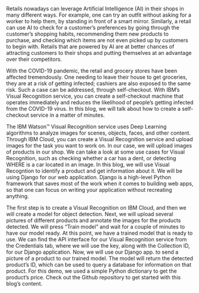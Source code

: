 Retails nowadays can leverage Artificial Intelligence (AI) in their shops in many different ways. For example, one can try an outfit without asking for a worker to help them, by standing in front of a smart mirror. Similarly, a retail can use AI to check for a customer’s preferences by going through the customer’s shopping habits, recommending them new products to purchase, and checking which items are not even picked up by customers to begin with. Retails that are powered by AI are at better chances of attracting customers to their shops and putting themselves at an advantage over their competitors.

With the COVID-19 pandemic, the retail and grocery stores have been affected tremendously. One needing to leave their house to get groceries, they are at a risk of getting infected; cashiers are also exposed to the same risk. Such a case can be addressed, through self-checkout. With IBM’s Visual Recognition service, you can create a self-checkout machine that operates immediately and reduces the likelihood of people’s getting infected from the COVID-19 virus. In this blog, we will talk about how to create a self-checkout service in a matter of minutes.

The IBM Watson™ Visual Recognition service uses Deep Learning algorithms to analyze images for scenes, objects, faces, and other content. Through IBM Cloud, you can create a Visual Recognition service and upload images for the task you want to work on. In our case, we will upload images of products in our shop. We can take a look at some use cases for Visual Recognition, such as checking whether a car has a dent, or detecting WHERE is a car located in an image. In this blog, we will use Visual Recogntion to identify a product and get information about it.
We will be using Django for our web application. Django is a high-level Python framework that saves most of the work when it comes to building web apps, so that one can focus on writing your application without recreating anything.

The first step is to create a Visual Recognition on IBM Cloud, and then we will create a model for object detection. Next, we will upload several pictures of different products and annotate the images for the products detected. We will press “Train model” and wait for a couple of minutes to have our model ready. At this point, we have a trained model that is ready to use. We can find the API interface for our Visual Recognition service from the Credentials tab, where we will use the key, along with the Collection ID, for our Django application. 
Now, we will use our Django app. to send a picture of a product to our trained model. The model will return the detected product’s ID, which can be used to query a database for information on that product. For this demo, we used a simple Python dictionary to get the product’s price. 
Check out the Github repository to get started with this blog’s content.
